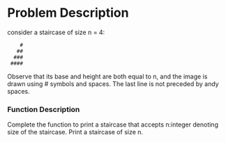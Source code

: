 # Problem Description

consider a staircase of size n = 4:

```
    #
   ##
  ###
 ####
```

Observe that its base and height are both equal to n, and the image is drawn using # symbols and spaces. The last line is not preceded by andy spaces.

### Function Description

Complete the function to print a staircase that accepts n:integer denoting size of the staircase. Print a staircase of size n.
